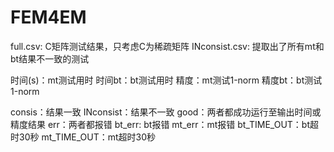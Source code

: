 # FEM4EM
full.csv: C矩阵测试结果，只考虑C为稀疏矩阵
INconsist.csv: 提取出了所有mt和bt结果不一致的测试

时间(s)：mt测试用时
时间bt：bt测试用时
精度：mt测试1-norm
精度bt：bt测试1-norm

consis：结果一致
INconsist：结果不一致
good：两者都成功运行至输出时间或精度结果
err：两者都报错
bt_err: bt报错
mt_err：mt报错
bt_TIME_OUT：bt超时30秒
mt_TIME_OUT：mt超时30秒
